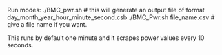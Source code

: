  Run modes:
./BMC_pwr.sh               # this will generate an output file of format day_month_year_hour_minute_second.csb
./BMC_Pwr.sh file_name.csv # give a file name if you want.

This runs by default one minute and it scrapes power values every 10 seconds. 

